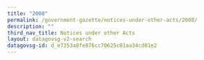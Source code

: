 ```yaml
---
title: "2008"
permalink: /government-gazette/notices-under-other-acts/2008/
description: ""
third_nav_title: Notices under other Acts
layout: datagovsg-v2-search
datagovsg-id: d_e7353a8fe876cc70625c81aa34cd01e2
---
```

